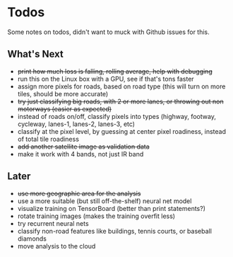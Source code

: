 # Todos
Some notes on todos, didn't want to muck with Github issues for this.

## What's Next
* ~~print how much loss is falling, rolling average, help with debugging~~
* run this on the Linux box with a GPU, see if that's tons faster
* assign more pixels for roads, based on road type (this will turn on more tiles, should be more accurate)
* ~~try just classifying big roads, with 2 or more lanes, or throwing out non motorways (easier as expected)~~
* instead of roads on/off, classify pixels into types (highway, footway, cycleway, lanes-1, lanes-2, lanes-3, etc)
* classify at the pixel level, by guessing at center pixel roadiness, instead of total tile roadiness
* ~~add another satellite image as validation data~~
* make it work with 4 bands, not just IR band

## Later
* ~~use more geographic area for the analysis~~
* use a more suitable (but still off-the-shelf) neural net model
* visualize training on TensorBoard (better than print statements?)
* rotate training images (makes the training overfit less)
* try recurrent neural nets
* classify non-road features like buildings, tennis courts, or baseball diamonds
* move analysis to the cloud
